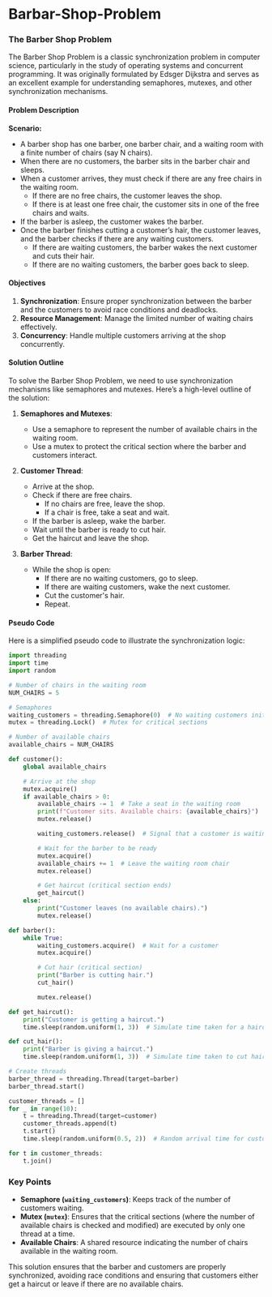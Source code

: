 # Barbar-Shop-Problem
### The Barber Shop Problem

The Barber Shop Problem is a classic synchronization problem in computer science, particularly in the study of operating systems and concurrent programming. It was originally formulated by Edsger Dijkstra and serves as an excellent example for understanding semaphores, mutexes, and other synchronization mechanisms.

#### Problem Description

**Scenario:**
- A barber shop has one barber, one barber chair, and a waiting room with a finite number of chairs (say N chairs).
- When there are no customers, the barber sits in the barber chair and sleeps.
- When a customer arrives, they must check if there are any free chairs in the waiting room.
  - If there are no free chairs, the customer leaves the shop.
  - If there is at least one free chair, the customer sits in one of the free chairs and waits.
- If the barber is asleep, the customer wakes the barber.
- Once the barber finishes cutting a customer’s hair, the customer leaves, and the barber checks if there are any waiting customers.
  - If there are waiting customers, the barber wakes the next customer and cuts their hair.
  - If there are no waiting customers, the barber goes back to sleep.

#### Objectives

1. **Synchronization**: Ensure proper synchronization between the barber and the customers to avoid race conditions and deadlocks.
2. **Resource Management**: Manage the limited number of waiting chairs effectively.
3. **Concurrency**: Handle multiple customers arriving at the shop concurrently.

#### Solution Outline

To solve the Barber Shop Problem, we need to use synchronization mechanisms like semaphores and mutexes. Here’s a high-level outline of the solution:

1. **Semaphores and Mutexes**:
   - Use a semaphore to represent the number of available chairs in the waiting room.
   - Use a mutex to protect the critical section where the barber and customers interact.

2. **Customer Thread**:
   - Arrive at the shop.
   - Check if there are free chairs.
     - If no chairs are free, leave the shop.
     - If a chair is free, take a seat and wait.
   - If the barber is asleep, wake the barber.
   - Wait until the barber is ready to cut hair.
   - Get the haircut and leave the shop.

3. **Barber Thread**:
   - While the shop is open:
     - If there are no waiting customers, go to sleep.
     - If there are waiting customers, wake the next customer.
     - Cut the customer's hair.
     - Repeat.

#### Pseudo Code

Here is a simplified pseudo code to illustrate the synchronization logic:

```python
import threading
import time
import random

# Number of chairs in the waiting room
NUM_CHAIRS = 5

# Semaphores
waiting_customers = threading.Semaphore(0)  # No waiting customers initially
mutex = threading.Lock()  # Mutex for critical sections

# Number of available chairs
available_chairs = NUM_CHAIRS

def customer():
    global available_chairs

    # Arrive at the shop
    mutex.acquire()
    if available_chairs > 0:
        available_chairs -= 1  # Take a seat in the waiting room
        print(f"Customer sits. Available chairs: {available_chairs}")
        mutex.release()

        waiting_customers.release()  # Signal that a customer is waiting

        # Wait for the barber to be ready
        mutex.acquire()
        available_chairs += 1  # Leave the waiting room chair
        mutex.release()

        # Get haircut (critical section ends)
        get_haircut()
    else:
        print("Customer leaves (no available chairs).")
        mutex.release()

def barber():
    while True:
        waiting_customers.acquire()  # Wait for a customer
        mutex.acquire()

        # Cut hair (critical section)
        print("Barber is cutting hair.")
        cut_hair()

        mutex.release()

def get_haircut():
    print("Customer is getting a haircut.")
    time.sleep(random.uniform(1, 3))  # Simulate time taken for a haircut

def cut_hair():
    print("Barber is giving a haircut.")
    time.sleep(random.uniform(1, 3))  # Simulate time taken to cut hair

# Create threads
barber_thread = threading.Thread(target=barber)
barber_thread.start()

customer_threads = []
for _ in range(10):
    t = threading.Thread(target=customer)
    customer_threads.append(t)
    t.start()
    time.sleep(random.uniform(0.5, 2))  # Random arrival time for customers

for t in customer_threads:
    t.join()
```

### Key Points

- **Semaphore (`waiting_customers`)**: Keeps track of the number of customers waiting.
- **Mutex (`mutex`)**: Ensures that the critical sections (where the number of available chairs is checked and modified) are executed by only one thread at a time.
- **Available Chairs**: A shared resource indicating the number of chairs available in the waiting room.

This solution ensures that the barber and customers are properly synchronized, avoiding race conditions and ensuring that customers either get a haircut or leave if there are no available chairs.
